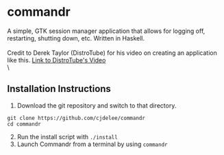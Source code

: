 # commandr
A simple, GTK session manager application that allows for logging off, restarting, shutting down, etc. Written in Haskell. \
\
Credit to Derek Taylor (DistroTube) for his video on creating an application like this. [Link to DistroTube's Video](https://www.youtube.com/watch?v=ViW-bcNQ6Lc) \
\
## Installation Instructions
1. Download the git repository and switch to that directory.
```
git clone https://github.com/cjdelee/commandr
cd commandr
```
2. Run the install script with `./install`
3. Launch Commandr from a terminal by using `commandr`
